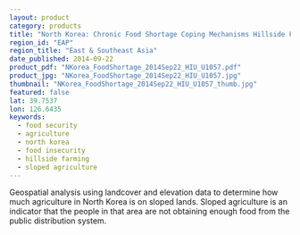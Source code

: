 ```yaml
---
layout: product
category: products
title: "North Korea: Chronic Food Shortage Coping Mechanisms Hillside Farming"
region_id: "EAP"
region_title: "East & Southeast Asia"
date_published: 2014-09-22
product_pdf: "NKorea_FoodShortage_2014Sep22_HIU_U1057.pdf"
product_jpg: "NKorea_FoodShortage_2014Sep22_HIU_U1057.jpg"
thumbnail: "NKorea_FoodShortage_2014Sep22_HIU_U1057_thumb.jpg"
featured: false
lat: 39.7537
lon: 126.6435
keywords:
  - food security
  - agriculture
  - north korea
  - food insecurity
  - hillside farming
  - sloped agriculture
---
```

Geospatial analysis using landcover and elevation data to determine how much agriculture in North Korea is on sloped lands. Sloped agriculture is an indicator that the people in that area are not obtaining enough food from the public distribution system.
